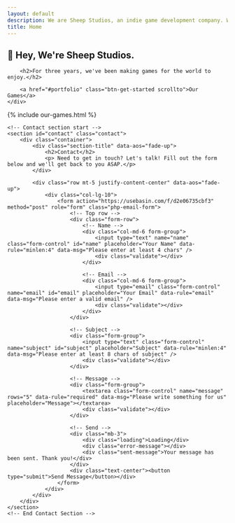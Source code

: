 ```yaml
---
layout: default
description: We are Sheep Studios, an indie game development company. We offer high quality games for licensing as well as HTMl5 game publishing.
title: Home
---
```


<!-- Fullscreen hero section start -->
<section id="hero" class="d-flex flex-column justify-content-center align-items-center">
    <div class="container text-center text-md-left" data-aos="fade-up">
        <h1>👋 Hey, We're Sheep Studios.</h1>

        <h2>For three years, we've been making games for the world to enjoy.</h2>

        <a href="#portfolio" class="btn-get-started scrollto">Our Games</a>
    </div>
</section>
<!-- End hero section -->

<!-- Main content start -->
<main id="main">
    {% include our-games.html %}

    <!-- Contact section start -->
    <section id="contact" class="contact">
        <div class="container">
            <div class="section-title" data-aos="fade-up">
                <h2>Contact</h2>
                <p> Need to get in touch? Let's talk! Fill out the form below and we'll get back to you ASAP.</p>
            </div>

            <div class="row mt-5 justify-content-center" data-aos="fade-up">
                <div class="col-lg-10">
                    <form action="https://usebasin.com/f/d2e06735cbf3" method="post" role="form" class="php-email-form">
                        <!-- Top row -->
                        <div class="form-row">
                            <!-- Name -->
                            <div class="col-md-6 form-group">
                                <input type="text" name="name" class="form-control" id="name" placeholder="Your Name" data-rule="minlen:4" data-msg="Please enter at least 4 chars" />
                                <div class="validate"></div>
                            </div>

                            <!-- Email -->
                            <div class="col-md-6 form-group">
                                <input type="email" class="form-control" name="email" id="email" placeholder="Your Email" data-rule="email" data-msg="Please enter a valid email" />
                                <div class="validate"></div>
                            </div>
                        </div>

                        <!-- Subject -->
                        <div class="form-group">
                            <input type="text" class="form-control" name="subject" id="subject" placeholder="Subject" data-rule="minlen:4" data-msg="Please enter at least 8 chars of subject" />
                            <div class="validate"></div>
                        </div>

                        <!-- Message -->
                        <div class="form-group">
                            <textarea class="form-control" name="message" rows="5" data-rule="required" data-msg="Please write something for us" placeholder="Message"></textarea>
                            <div class="validate"></div>
                        </div>

                        <!-- Send -->
                        <div class="mb-3">
                            <div class="loading">Loading</div>
                            <div class="error-message"></div>
                            <div class="sent-message">Your message has been sent. Thank you!</div>
                        </div>
                        <div class="text-center"><button type="submit">Send Message</button></div>
                    </form>
                </div>
            </div>
        </div>
    </section>
    <!-- End Contact Section -->
</main>
<!-- End #main -->

